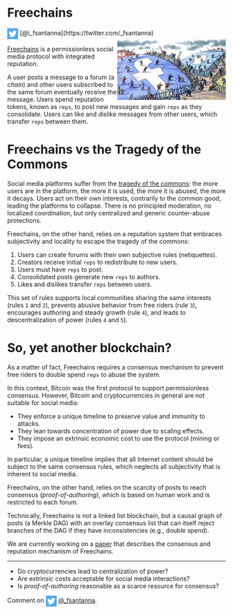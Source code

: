 # Freechains

<img src="../twitter.png" style="vertical-align:middle">
[@\_fsantanna](https://twitter.com/_fsantanna)

<img src="tragedy.jpeg" align="right" width="250" title="(from Financial Times)">

<!--
https://www.ft.com/content/ec74ce54-d3e1-11e7-8c9a-d9c0a5c8d5c9
-->

[Freechains][1] is a permissionless social media protocol with integrated
reputation.

A user posts a message to a forum (a *chain*) and other users subscribed to the
same forum eventually receive the message.
Users spend reputation tokens, known as `reps`, to post new messages and gain
`reps` as they consolidate.
Users can like and dislike messages from other users, which transfer `reps`
between them.

# Freechains vs the Tragedy of the Commons

Social media platforms suffer from the [tragedy of the commons][2]:
    the more users are in the platform,
    the more it is used,
    the more it is abused,
    the more it decays.
Users act on their own interests, contrarily to the common good, leading the
platforms to collapse.
There is no principled moderation, no localized coordination, but only
centralized and generic counter-abuse protections.

Freechains, on the other hand, relies on a reputation system that embraces
subjectivity and locality to escape the tragedy of the commons:

1. Users can create forums with their own subjective rules (netiquettes).
2. Creators receive initial `reps` to redistribute to new users.
3. Users must have `reps` to post.
4. Consolidated posts generate new `reps` to authors.
5. Likes and dislikes transfer `reps` between users.

This set of rules
    supports local communities sharing the same interests (rules `1` and `2`),
    prevents abusive behavior from free riders (rule `3`),
    encourages authoring and steady growth (rule `4`), and
    leads to descentralization of power (rules `4` and `5`).

# So, yet another blockchain?

As a matter of fact, Freechains requires a consensus mechanism to prevent free
riders to double spend `reps` to abuse the system.

In this context, Bitcoin was the first protocol to support permissionless
consensus.
However, Bitcoin and cryptocurrencies in general are not suitable for social
media:

- They enforce a unique timeline to preserve value and immunity to attacks.
- They lean towards concentration of power due to scaling effects.
- They impose an extrinsic economic cost to use the protocol (mining or fees).

In particular, a unique timeline implies that all Internet content should be
subject to the same consensus rules, which neglects all subjectivity that is
inherent to social media.

Freechains, on the other hand, relies on the scarcity of posts to reach
consensus (*proof-of-authoring*), which is based on human work and is
restricted to each forum.

Technically, Freechains is not a linked list blockchain, but a causal graph
of posts (a Merkle DAG) with an overlay consensus list that can itself reject
branches of the DAG if they have inconsistencies (e.g., double spend).

We are currently working on a [paper][3] that describes the consensus and
reputation mechanism of Freechains.

[1]: https://github.com/Freechains/README/
[2]: https://en.wikipedia.org/wiki/Tragedy_of_the_commons
[3]: http://ceu-lang.org/chico/papers/fc_xxx22_pre.pdf

---

- Do cryptocurrencies lead to centralization of power?
- Are extrinsic costs acceptable for social media interactions?
- Is *proof-of-authoring* reasonable as a scarce resource for consensus?

Comment on <img src="../twitter.png" style="vertical-align:middle">
[@\_fsantanna](https://twitter.com/_fsantanna/status/TODO).
